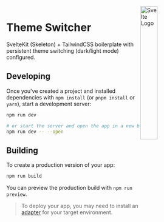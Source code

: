 <img alt="Svelte Logo" align="right" src="https://res.cloudinary.com/willkre/image/upload/v1661893360/svelte-tailwind-icon.png" width="30%" />

# Theme Switcher

SvelteKit (Skeleton) + TailwindCSS boilerplate with persistent theme switching (dark/light mode) configured.

## Developing

Once you've created a project and installed dependencies with `npm install` (or `pnpm install` or `yarn`), start a development server:

```bash
npm run dev

# or start the server and open the app in a new browser tab
npm run dev -- --open
```

## Building

To create a production version of your app:

```bash
npm run build
```

You can preview the production build with `npm run preview`.

> To deploy your app, you may need to install an [adapter](https://kit.svelte.dev/docs/adapters) for your target environment.
